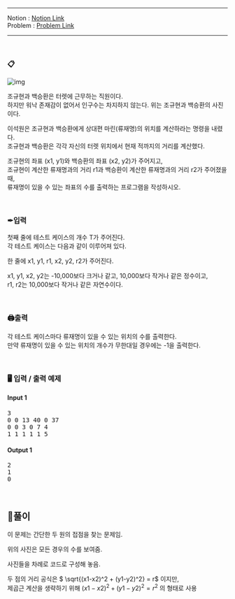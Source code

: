 
***
Notion : [Notion Link](https://west-pineapple-c4d.notion.site/f35d5feb8d774e2aaa96b995618f48cc)  
Problem : [Problem Link](https://www.acmicpc.net/problem/1002)
***



<br/>

### 📋 

![img](https://user-images.githubusercontent.com/97273652/167371276-48b2da2e-08f9-4385-96d6-969f1a2a879c.jpg)

조규현과 백승환은 터렛에 근무하는 직원이다.  
하지만 워낙 존재감이 없어서 인구수는 차지하지 않는다. 위는 조규현과 백승환의 사진이다.  

이석원은 조규현과 백승환에게 상대편 마린(류재명)의 위치를 계산하라는 명령을 내렸다.  
조규현과 백승환은 각각 자신의 터렛 위치에서 현재 적까지의 거리를 계산했다.  

조규현의 좌표 (x1, y1)와 백승환의 좌표 (x2, y2)가 주어지고,  
조규현이 계산한 류재명과의 거리 r1과 백승환이 계산한 류재명과의 거리 r2가 주어졌을 때,  
류재명이 있을 수 있는 좌표의 수를 출력하는 프로그램을 작성하시오.  

<br/>

### ✒입력

첫째 줄에 테스트 케이스의 개수 T가 주어진다.  
각 테스트 케이스는 다음과 같이 이루어져 있다.  

한 줄에 x1, y1, r1, x2, y2, r2가 주어진다.  

x1, y1, x2, y2는 -10,000보다 크거나 같고, 10,000보다 작거나 같은 정수이고,  
r1, r2는 10,000보다 작거나 같은 자연수이다.  

<br/>

### 🖨출력

각 테스트 케이스마다 류재명이 있을 수 있는 위치의 수를 출력한다.  
만약 류재명이 있을 수 있는 위치의 개수가 무한대일 경우에는 -1을 출력한다.  

<br/>

### 🖥 입력 / 출력 예제

#### Input 1
<pre>
3
0 0 13 40 0 37
0 0 3 0 7 4
1 1 1 1 1 5
</pre>

#### Output 1
<pre>
2
1
0
</pre>

<br/>

## 🌈풀이

이 문제는 간단한 두 원의 접점을 찾는 문제임.  

위의 사진은 모든 경우의 수를 보여줌.  

사진들을 차례로 코드로 구성해 놓음.  

두 점의 거리 공식은 $ \sqrt{(x1-x2)^2 + (y1-y2)^2} = r$ 이지만,  
제곱근 계산을 생략하기 위해 $(x1-x2)^2 + (y1-y2)^2 = r^2$ 의 형태로 사용  
